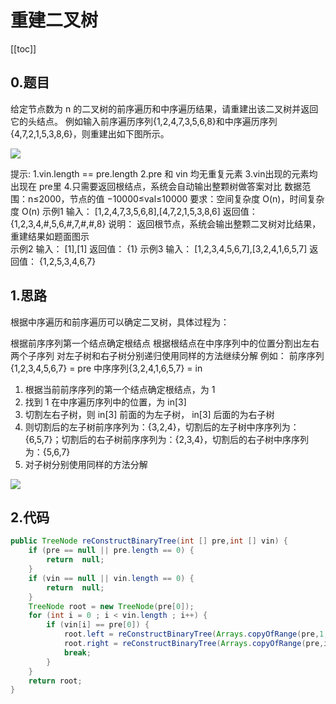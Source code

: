 # 重建二叉树
[[toc]]
## 0.题目
给定节点数为 n 的二叉树的前序遍历和中序遍历结果，请重建出该二叉树并返回它的头结点。
例如输入前序遍历序列{1,2,4,7,3,5,6,8}和中序遍历序列{4,7,2,1,5,3,8,6}，则重建出如下图所示。

![](../img/171091d600855787b1d609b528d35fea.png)

提示:
1.vin.length == pre.length
2.pre 和 vin 均无重复元素
3.vin出现的元素均出现在 pre里
4.只需要返回根结点，系统会自动输出整颗树做答案对比
数据范围：n≤2000，节点的值 −10000≤val≤10000
要求：空间复杂度 O(n)，时间复杂度 O(n)
示例1
输入：
[1,2,4,7,3,5,6,8],[4,7,2,1,5,3,8,6]
返回值：
{1,2,3,4,#,5,6,#,7,#,#,8}
说明：
返回根节点，系统会输出整颗二叉树对比结果，重建结果如题面图示    
示例2
输入：
[1],[1]
返回值：
{1}
示例3
输入：
[1,2,3,4,5,6,7],[3,2,4,1,6,5,7]
返回值：
{1,2,5,3,4,6,7}

## 1.思路

根据中序遍历和前序遍历可以确定二叉树，具体过程为：

根据前序序列第一个结点确定根结点
根据根结点在中序序列中的位置分割出左右两个子序列
对左子树和右子树分别递归使用同样的方法继续分解
例如：
前序序列{1,2,3,4,5,6,7} = pre
中序序列{3,2,4,1,6,5,7} = in

1. 根据当前前序序列的第一个结点确定根结点，为 1
2. 找到 1 在中序遍历序列中的位置，为 in[3]
3. 切割左右子树，则 in[3] 前面的为左子树， in[3] 后面的为右子树
4. 则切割后的左子树前序序列为：{3,2,4}，切割后的左子树中序序列为：{6,5,7}；切割后的右子树前序序列为：{2,3,4}，切割后的右子树中序序列为：{5,6,7}
5. 对子树分别使用同样的方法分解

![](../img/7677e45ec04da3285364f0017a768030.png)

## 2.代码
```java
public TreeNode reConstructBinaryTree(int [] pre,int [] vin) {
    if (pre == null || pre.length == 0) {
        return  null;
    }
    if (vin == null || vin.length == 0) {
        return  null;
    }
    TreeNode root = new TreeNode(pre[0]);
    for (int i = 0 ; i < vin.length ; i++) {
        if (vin[i] == pre[0]) {
            root.left = reConstructBinaryTree(Arrays.copyOfRange(pre,1,i + 1),Arrays.copyOfRange(vin,0,i));
            root.right = reConstructBinaryTree(Arrays.copyOfRange(pre,i + 1,pre.length),Arrays.copyOfRange(vin,i + 1,vin.length));
            break;
        }
    }
    return root;
}
```
